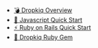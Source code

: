 * [💣 Dropkiq Overview](/ "Official Dropkiq Documentation")
* [🥊 Javascript Quick Start](javascript-quick-start.md "Quickly Implement Dropkiq For Your UI")
* [⚡️ Ruby on Rails Quick Start](quick-start.md "Quickly Add Dropkiq to your RoR Application")
* [💎 Dropkiq Ruby Gem](ruby-gem.md "The Dropkiq Ruby Gem")
